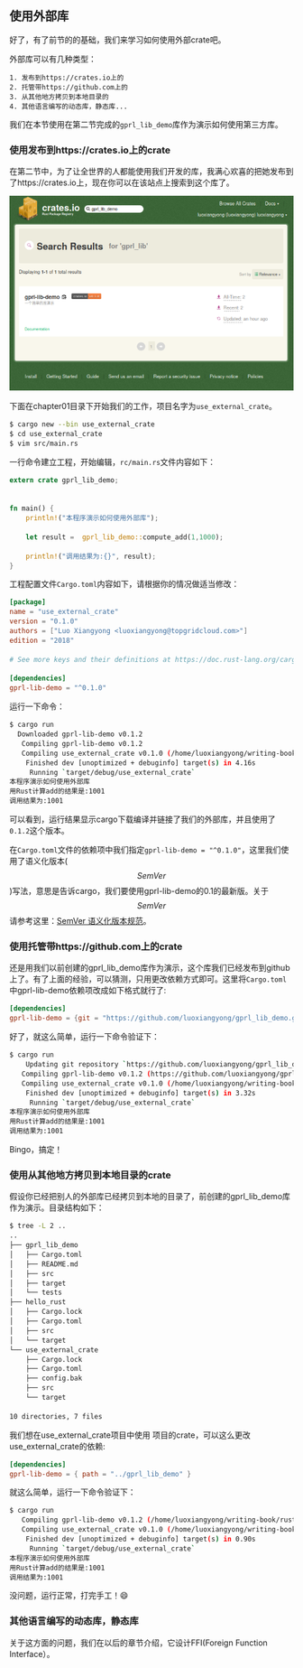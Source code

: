 ## 使用外部库

好了，有了前节的的基础，我们来学习如何使用外部crate吧。

外部库可以有几种类型：

	1. 发布到https://crates.io上的
	2. 托管带https://github.com上的
	3. 从其他地方拷贝到本地目录的
	4. 其他语言编写的动态库，静态库...

我们在本节使用在第二节完成的`gprl_lib_demo`库作为演示如何使用第三方库。



### 使用发布到https://crates.io上的crate

在第二节中，为了让全世界的人都能使用我们开发的库，我满心欢喜的把她发布到了https://crates.io上，现在你可以在该站点上搜索到这个库了。

![搜索我的库](./assets/crates.io-my-lib.png)

下面在chapter01目录下开始我们的工作，项目名字为`use_external_crate`。

```bash
$ cargo new --bin use_external_crate
$ cd use_external_crate
$ vim src/main.rs
```

一行命令建立工程，开始编辑，`rc/main.rs`文件内容如下：

```rust
extern crate gprl_lib_demo;


fn main() {
    println!("本程序演示如何使用外部库");

    let result =  gprl_lib_demo::compute_add(1,1000);

    println!("调用结果为:{}", result);
}
```



工程配置文件`Cargo.toml`内容如下，请根据你的情况做适当修改：

```toml
[package]
name = "use_external_crate"
version = "0.1.0"
authors = ["Luo Xiangyong <luoxiangyong@topgridcloud.com>"]
edition = "2018"

# See more keys and their definitions at https://doc.rust-lang.org/cargo/reference/manifest.html

[dependencies]
gprl-lib-demo = "^0.1.0"
```

运行一下命令：

```bash
$ cargo run
  Downloaded gprl-lib-demo v0.1.2
   Compiling gprl-lib-demo v0.1.2
   Compiling use_external_crate v0.1.0 (/home/luoxiangyong/writing-book/rust-in-practice-code/chapter-01/use_external_crate)
    Finished dev [unoptimized + debuginfo] target(s) in 4.16s
     Running `target/debug/use_external_crate`
本程序演示如何使用外部库
用Rust计算add的结果是:1001
调用结果为:1001
```

可以看到，运行结果显示cargo下载编译并链接了我们的外部库，并且使用了`0.1.2`这个版本。



在`Cargo.toml`文件的依赖项中我们指定`gprl-lib-demo = "^0.1.0"`，这里我们使用了语义化版本($$SemVer$$)写法，意思是告诉cargo，我们要使用gprl-lib-demo的0.1的最新版。关于$$SemVer$$请参考这里：[SemVer 语义化版本规范](https://www.jianshu.com/p/a7490344044f)。



### 使用托管带https://github.com上的crate

还是用我们以前创建的gprl_lib_demo库作为演示，这个库我们已经发布到github上了。有了上面的经验，可以猜测，只用更改依赖方式即可。这里将`Cargo.toml`中gprl-lib-demo依赖项改成如下格式就行了:

```toml
[dependencies]
gprl-lib-demo = {git = "https://github.com/luoxiangyong/gprl_lib_demo.git",branch= "master"}
```

好了，就这么简单，运行一下命令验证下：

```bash
$ cargo run
    Updating git repository `https://github.com/luoxiangyong/gprl_lib_demo.git`
   Compiling gprl-lib-demo v0.1.2 (https://github.com/luoxiangyong/gprl_lib_demo.git#9c537b1e)
   Compiling use_external_crate v0.1.0 (/home/luoxiangyong/writing-book/rust-in-practice-code/chapter-01/use_external_crate)
    Finished dev [unoptimized + debuginfo] target(s) in 3.32s
     Running `target/debug/use_external_crate`
本程序演示如何使用外部库
用Rust计算add的结果是:1001
调用结果为:1001
```

Bingo，搞定！

###  使用从其他地方拷贝到本地目录的crate

假设你已经把别人的外部库已经拷贝到本地的目录了，前创建的gprl_lib_demo库作为演示。目录结构如下：

```bash
$ tree -L 2 ..
..
├── gprl_lib_demo
│   ├── Cargo.toml
│   ├── README.md
│   ├── src
│   ├── target
│   └── tests
├── hello_rust
│   ├── Cargo.lock
│   ├── Cargo.toml
│   ├── src
│   └── target
└── use_external_crate
    ├── Cargo.lock
    ├── Cargo.toml
    ├── config.bak
    ├── src
    └── target

10 directories, 7 files
```

我们想在use_external_crate项目中使用 	项目的crate，可以这么更改use_external_crate的依赖:

```toml
[dependencies]
gprl-lib-demo = { path = "../gprl_lib_demo" }
```

就这么简单，运行一下命令验证下：

```bash
$ cargo run
   Compiling gprl-lib-demo v0.1.2 (/home/luoxiangyong/writing-book/rust-in-practice-code/chapter-01/gprl_lib_demo)
   Compiling use_external_crate v0.1.0 (/home/luoxiangyong/writing-book/rust-in-practice-code/chapter-01/use_external_crate)
    Finished dev [unoptimized + debuginfo] target(s) in 0.90s
     Running `target/debug/use_external_crate`
本程序演示如何使用外部库
用Rust计算add的结果是:1001
调用结果为:1001
```

没问题，运行正常，打完手工！:smile:

### 其他语言编写的动态库，静态库

关于这方面的问题，我们在以后的章节介绍，它设计FFI(Foreign Function Interface）。
